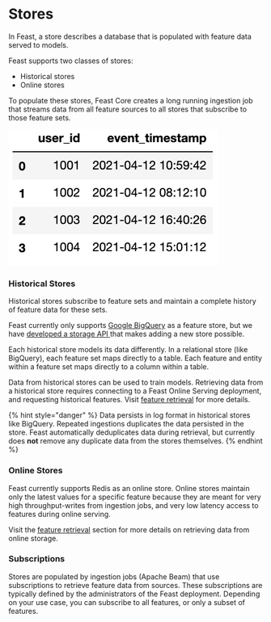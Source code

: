 # Stores

In Feast, a store describes a database that is populated with feature data served to models.

Feast supports two classes of stores:

* Historical stores
* Online stores

To populate these stores, Feast Core creates a long running ingestion job that streams data from all feature sources to all stores that subscribe to those feature sets.

![](../.gitbook/assets/image%20%282%29.png)

### Historical Stores

Historical stores subscribe to feature sets and maintain a complete history of feature data for these sets.

Feast currently only supports [Google BigQuery](https://cloud.google.com/bigquery) as a feature store, but we have [developed a storage API ](https://github.com/gojek/feast/issues/482)that makes adding a new store possible.

Each historical store models its data differently. In a relational store \(like BigQuery\), each feature set maps directly to a table. Each feature and entity within a feature set maps directly to a column within a table.

Data from historical stores can be used to train models. Retrieving data from a historical store requires connecting to a Feast Online Serving deployment, and requesting historical features. Visit [feature retrieval](../user-guide/feature-retrieval.md) for more details.

{% hint style="danger" %}
Data persists in log format in historical stores like BigQuery. Repeated ingestions duplicates the data persisted in the store. Feast automatically deduplicates data during retrieval, but currently does **not** remove any duplicate data from the stores themselves.
{% endhint %}

### Online Stores

Feast currently supports Redis as an online store. Online stores maintain only the latest values for a specific feature because they are meant for very high throughput-writes from ingestion jobs, and very low latency access to features during online serving.

Visit the [feature retrieval](../user-guide/feature-retrieval.md) section for more details on retrieving data from online storage.

### Subscriptions

Stores are populated by ingestion jobs \(Apache Beam\) that use subscriptions to retrieve feature data from sources. These subscriptions are typically defined by the administrators of the Feast deployment. Depending on your use case, you can subscribe to all features, or only a subset of features.


